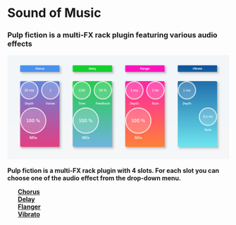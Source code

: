 <h1>Sound of Music</h2>

<h3>Pulp fiction is a multi-FX rack plugin featuring various audio effects</h3>

<img src="Screenshot.png" width="800">

<br>

<p>
<b>
    Pulp fiction is a multi-FX rack plugin with 4 slots. For each slot you can choose one of the audio effect from the drop-down menu.
<br>
<ul type="none">
    <li>
        <a href="https://www.izotope.com/en/learn/understanding-chorus-flangers-and-phasers-in-audio-production.html">Chorus</a>
    </li>
    <li>
        <a href="https://blog.native-instruments.com/how-to-use-delay-and-echo/">Delay</a>
    </li>
    <li>
        <a href="https://www.izotope.com/en/learn/understanding-chorus-flangers-and-phasers-in-audio-production.html">Flanger</a>
    </li>
    <li>
        <a href="https://en.wikipedia.org/wiki/Vibrato">Vibrato</a>
    </li>
</ul>
